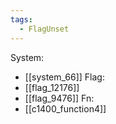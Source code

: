 ```yaml
---
tags:
  - FlagUnset
---
```

System:
- [[system_66]]
Flag:
- [[flag_12176]]
- [[flag_9476]]
Fn:
- [[c1400_function4]]
